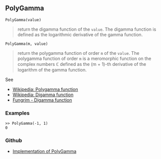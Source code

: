 ## PolyGamma

 
```
PolyGamma(value)
```

> return the digamma function of the `value`. The digamma function is defined as the logarithmic derivative of the gamma function.

```
PolyGamma(m, value)
```

> return the polygamma function of order `m` of the `value`. The polygamma function of order `m` is a meromorphic function on the complex numbers ℂ  defined as the (m + 1)-th derivative of the logarithm of the gamma function.
  
See
* [Wikipedia: Polygamma function](https://en.wikipedia.org/wiki/Polygamma_function)
* [Wikipedia: Digamma function](https://en.wikipedia.org/wiki/Digamma_function)
* [Fungrim - Digamma function](http://fungrim.org/topic/Digamma_function/)

### Examples

```
>> PolyGamma(-1, 1)
0
```

### Github

* [Implementation of PolyGamma](https://github.com/axkr/symja_android_library/blob/master/symja_android_library/matheclipse-core/src/main/java/org/matheclipse/core/builtin/SpecialFunctions.java#L1391) 
